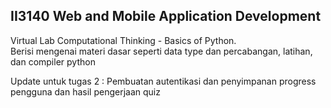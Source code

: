 ## II3140 Web and Mobile Application Development
Virtual Lab Computational Thinking - Basics of Python.  
Berisi mengenai materi dasar seperti data type dan percabangan, latihan, dan compiler python

Update untuk tugas 2 : Pembuatan autentikasi dan penyimpanan progress pengguna dan hasil pengerjaan quiz
